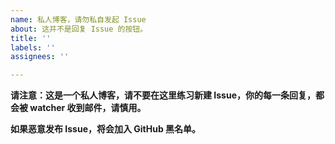```yaml
---
name: 私人博客，请勿私自发起 Issue
about: 这并不是回复 Issue 的按钮。
title: ''
labels: ''
assignees: ''

---
```


**请注意：这是一个私人博客，请不要在这里练习新建 Issue，你的每一条回复，都会被 watcher 收到邮件，请慎用。**

**如果恶意发布 Issue，将会加入 GitHub 黑名单。**
